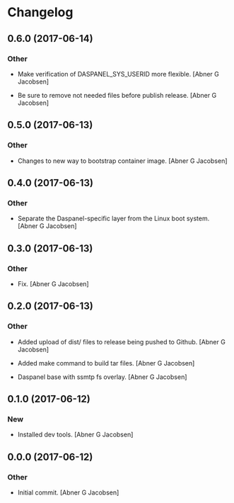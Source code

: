 # Changelog


## 0.6.0 (2017-06-14)

### Other

* Make verification of DASPANEL_SYS_USERID more flexible. [Abner G Jacobsen]

* Be sure to remove not needed files before publish release. [Abner G Jacobsen]


## 0.5.0 (2017-06-13)

### Other

* Changes to new way to bootstrap container image. [Abner G Jacobsen]


## 0.4.0 (2017-06-13)

### Other

* Separate the Daspanel-specific layer from the Linux boot system. [Abner G Jacobsen]


## 0.3.0 (2017-06-13)

### Other

* Fix. [Abner G Jacobsen]


## 0.2.0 (2017-06-13)

### Other

* Added upload of dist/ files to release being pushed to Github. [Abner G Jacobsen]

* Added make command to build tar files. [Abner G Jacobsen]

* Daspanel base with ssmtp fs overlay. [Abner G Jacobsen]


## 0.1.0 (2017-06-12)

### New

* Installed dev tools. [Abner G Jacobsen]


## 0.0.0 (2017-06-12)

### Other

* Initial commit. [Abner G Jacobsen]


